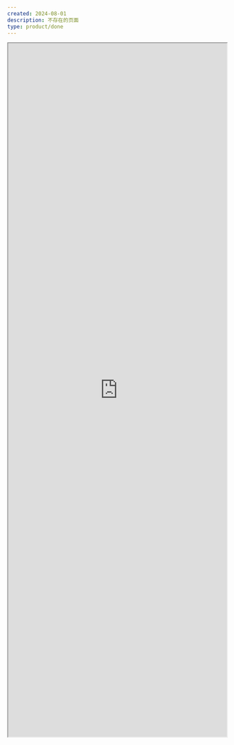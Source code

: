 ```yaml
---
created: 2024-08-01
description: 不存在的页面
type: product/done
---
```


<iframe src='http://404.bgzo.cc' style='height:40vh;width:100%' class='iframe-radius' allow='fullscreen'/><center>via: <a href='http://404.bgzo.cc' target='_blank' class='external-link'>http://404.bgzo.cc</a></center>
## References
  - [Getting 'blocked:other' error status from the browser - In Angular application, I made a rest api call to fetch the information from the server - Stack Overflow](https://stackoverflow.com/questions/56048166/getting-blockedother-error-status-from-the-browser-in-angular-application)
    - Fetch API is blocked by browser.
    - Change API to another
```js
        /** <script src="https://pv.sohu.com/cityjson?ie=utf-8"></script>
         */
        $(document).ready(function() {
          if (returnCitySN["cname"] == "上海市" || returnCitySN["cid"] == "310000" || returnCitySN["cname"] == "北京市") {
            window.location.href = 'https://www.bilibili.com/233';
            console.log(returnCitySN["cname"]);
          } else {
            $('body').css('display','block');
          };
          $("#player_iframe").allofthelights();
        });
```
      - `GET https://pv.sohu.com/cityjson?ie=utf-8 net:ERR_BLOCKED_BY_CLIENT`
        - [google chrome extension - Getting "net:ERR_BLOCKED_BY_CLIENT" error on some AJAX calls - Stack Overflow](https://stackoverflow.com/questions/23341765/getting-neterr-blocked-by-client-error-on-some-ajax-calls)
      - `Access to fetch at 'https://pv.sohu.com/cityjson?ie=utf-8' from origin 'https://bgzo.cc' has been blocked by CORS policy: No 'Access-Control-Allow-Origin' header is present on the requested resource. If an opaque response serves your needs, set the request's mode to 'no-cors' to fetch the resource with CORS disabled.`
        - [jquery - Why does my JavaScript code receive a "No 'Access-Control-Allow-Origin' header is present on the requested resource" error, while Postman does not? - Stack Overflow](https://stackoverflow.com/questions/20035101/why-does-my-javascript-code-receive-a-no-access-control-allow-origin-header-i)
          - When you are using Postman they are not restricted by this policy. Quoted from *[Cross-Origin XMLHttpRequest](https://developer.chrome.com/docs/extensions/mv2/xhr/)*:
            - > Regular web pages can use the XMLHttpRequest object to send and receive data from remote servers, but they're limited by the same origin policy. Extensions aren't so limited. An extension can talk to remote servers outside of its origin, as long as it first requests cross-origin permissions.